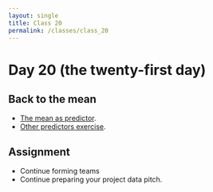 ```yaml
---
layout: single
title: Class 20
permalink: /classes/class_20
---
```


# Day 20 (the twenty-first day)

## Back to the mean

* [The mean as predictor](../chapters/08/mean_meaning).
* [Other predictors exercise](../exercises/other_predictors.zip).

## Assignment

* Continue forming teams
* Continue preparing your project data pitch.
